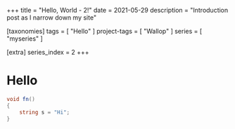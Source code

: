 +++
title = "Hello, World - 2!"
date = 2021-05-29
description = "Introduction post as I narrow down my site"

[taxonomies]
tags = [ "Hello" ]
project-tags = [ "Wallop" ]
series = [ "myseries" ]

[extra]
series_index = 2
+++

# Hello
```cs
void fn()
{
    string s = "Hi";
}
```